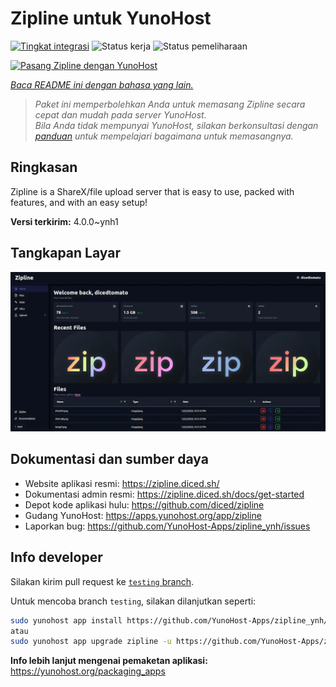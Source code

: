<!--
N.B.: README ini dibuat secara otomatis oleh <https://github.com/YunoHost/apps/tree/master/tools/readme_generator>
Ini TIDAK boleh diedit dengan tangan.
-->

# Zipline untuk YunoHost

[![Tingkat integrasi](https://apps.yunohost.org/badge/integration/zipline)](https://ci-apps.yunohost.org/ci/apps/zipline/)
![Status kerja](https://apps.yunohost.org/badge/state/zipline)
![Status pemeliharaan](https://apps.yunohost.org/badge/maintained/zipline)

[![Pasang Zipline dengan YunoHost](https://install-app.yunohost.org/install-with-yunohost.svg)](https://install-app.yunohost.org/?app=zipline)

*[Baca README ini dengan bahasa yang lain.](./ALL_README.md)*

> *Paket ini memperbolehkan Anda untuk memasang Zipline secara cepat dan mudah pada server YunoHost.*  
> *Bila Anda tidak mempunyai YunoHost, silakan berkonsultasi dengan [panduan](https://yunohost.org/install) untuk mempelajari bagaimana untuk memasangnya.*

## Ringkasan

Zipline is a ShareX/file upload server that is easy to use, packed with features, and with an easy setup! 

**Versi terkirim:** 4.0.0~ynh1

## Tangkapan Layar

![Tangkapan Layar pada Zipline](./doc/screenshots/screenshot.png)

## Dokumentasi dan sumber daya

- Website aplikasi resmi: <https://zipline.diced.sh/>
- Dokumentasi admin resmi: <https://zipline.diced.sh/docs/get-started>
- Depot kode aplikasi hulu: <https://github.com/diced/zipline>
- Gudang YunoHost: <https://apps.yunohost.org/app/zipline>
- Laporkan bug: <https://github.com/YunoHost-Apps/zipline_ynh/issues>

## Info developer

Silakan kirim pull request ke [`testing` branch](https://github.com/YunoHost-Apps/zipline_ynh/tree/testing).

Untuk mencoba branch `testing`, silakan dilanjutkan seperti:

```bash
sudo yunohost app install https://github.com/YunoHost-Apps/zipline_ynh/tree/testing --debug
atau
sudo yunohost app upgrade zipline -u https://github.com/YunoHost-Apps/zipline_ynh/tree/testing --debug
```

**Info lebih lanjut mengenai pemaketan aplikasi:** <https://yunohost.org/packaging_apps>
